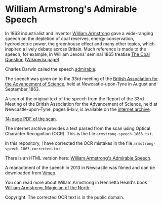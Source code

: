 

# William Armstrong's Admirable Speech

In 1863 industrialist and inventor [William Armstrong](https://en.wikipedia.org/wiki/William_Armstrong,_1st_Baron_Armstrong) gave a wide-ranging speech on the depletion of coal reserves, energy conservation, hydroelectric power, the greenhouse effect and many other topics, which inspired a lively debate across Britain. Much reference is made to the speech, for example, in William Jevons' seminal 1865 treatise [The Coal Question](https://oll.libertyfund.org/titles/jevons-the-coal-question) ([Wikipedia page](https://en.wikipedia.org/wiki/The_Coal_Question)).

Charles Darwin called the speech [admirable](https://www.darwinproject.ac.uk/letter/DCP-LETT-4293.xml).

The speech was given on to the 33rd meeting of the [British Association for the Advancement of Science](https://en.wikipedia.org/wiki/British_Science_Association), held at Newcastle-upon-Tyne in August and September 1863.

A scan of the original text of the speech from the Report of the 33rd Meeting of the British Association for the Advancement of Science, held at Newcastle-upon-Tyne, pages li-lxiv, is available on the [internet archive](https://archive.org/details/reportofbritisha64brit/page/n53/mode/2up).

[14-page PDF of the scan](armstrong-speech-1863.pdf).

The internet archive provides a text parsed from the scan using Optical Character Recognition (OCR). This is the file `armstrong-speech-1863.txt`.

In this repository, I have corrected the OCR mistakes in the file `armstrong-speech-1863-corrected.txt`.

There is an HTML version here: [William Armstrong's Admirable Speech](https://nworbmot.org/armstrong.html).

A reanactment of the speech in 2013 in Newcastle was filmed and can be downloaded from [Vimeo](https://vimeo.com/75975295).

You can read more about Willam Armstrong in Henrietta Heald's book [William Armstrong, Magician of the North](https://williamarmstrong.info/magician-of-the-north).

Copyright: The corrected OCR text is in the public domain.

